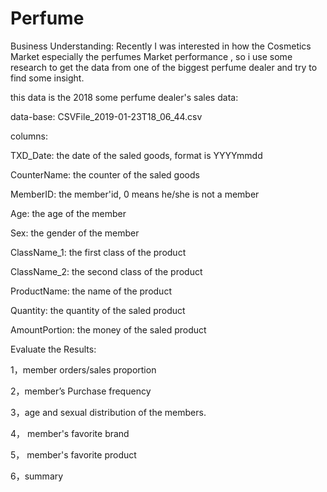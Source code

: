 # Perfume
Business Understanding:
Recently I was interested in how the Cosmetics Market especially the perfumes Market performance , so i use some research to get the data from one of the biggest perfume dealer and try to find some insight.

this data is the 2018 some perfume dealer's sales data:

data-base: CSVFile_2019-01-23T18_06_44.csv

columns:

TXD_Date:  the date of the saled goods, format is YYYYmmdd 

CounterName: the counter of the saled goods

MemberID: the member'id, 0 means he/she is not a member

Age: the age of the member

Sex: the gender of the member

ClassName_1:	the first class of the product

ClassName_2:	the second class of the product

ProductName:	the name of the product

Quantity: the quantity of the saled product 

AmountPortion:  the money of the saled product 


Evaluate the Results:

1，member orders/sales proportion

2，member’s Purchase frequency

3，age and sexual distribution of the members.

4， member's favorite brand

5， member's favorite product

6，summary
